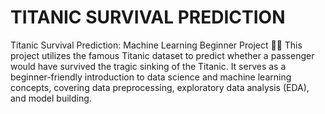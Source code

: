 # TITANIC SURVIVAL PREDICTION
 Titanic Survival Prediction: Machine Learning Beginner Project 🚢⚓ This project utilizes the famous Titanic dataset to predict whether a passenger would have survived the tragic sinking of the Titanic. It serves as a beginner-friendly introduction to data science and machine learning concepts, covering data preprocessing, exploratory data analysis (EDA), and model building. 
